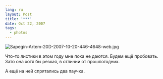 ```yaml
---
lang: ru
layout: Post
title: '***'
date: Oct 22, 2007
tags:
  - photos
---
```


![Sapegin-Artem-20D-2007-10-20-446-4648-web.jpg](upload://Sapegin-Artem-20D-2007-10-20-446-4648-web.jpg)

Что-то листики в этом году мне пока не даются. Будем ещё пробовать. Зато она хотя бы резкая, в отличии от прошлогодних.

А ещё на ней спрятались два паучка.
